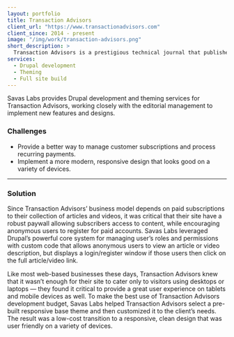 ```yaml
---
layout: portfolio
title: Transaction Advisors
client_url: "https://www.transactionadvisors.com"
client_since: 2014 - present
image: "/img/work/transaction-advisors.png"
short_description: >
  Transaction Advisors is a prestigious technical journal that publishes select white papers, technical articles, and research studies on the critical issues impacting corporate transaction planning, structuring, and execution.
services:
  - Drupal development
  - Theming
  - Full site build
---
```

Savas Labs provides Drupal development and theming services for Transaction Advisors, working closely with the editorial management to implement new features and designs.

### Challenges

- Provide a better way to manage customer subscriptions and process recurring payments.
- Implement a more modern, responsive design that looks good on a variety of devices.

---

### Solution

Since Transaction Advisors’ business model depends on paid subscriptions to their collection of articles and videos, it was critical that their site have a robust paywall allowing subscribers access to content, while encouraging anonymous users to register for paid accounts. Savas Labs leveraged Drupal’s powerful core system for managing user’s roles and permissions with custom code that allows anonymous users to view an article or video description, but displays a login/register window if those users then click on the full article/video link.

Like most web-based businesses these days, Transaction Advisors knew that it wasn’t enough for their site to cater only to visitors using desktops or laptops — they found it critical to provide a great user experience on tablets and mobile devices as well. To make the best use of Transaction Advisors development budget, Savas Labs helped Transaction Advisors select a pre-built responsive base theme and then customized it to the client’s needs. The result was a low-cost transition to a responsive, clean design that was user friendly on a variety of devices.
